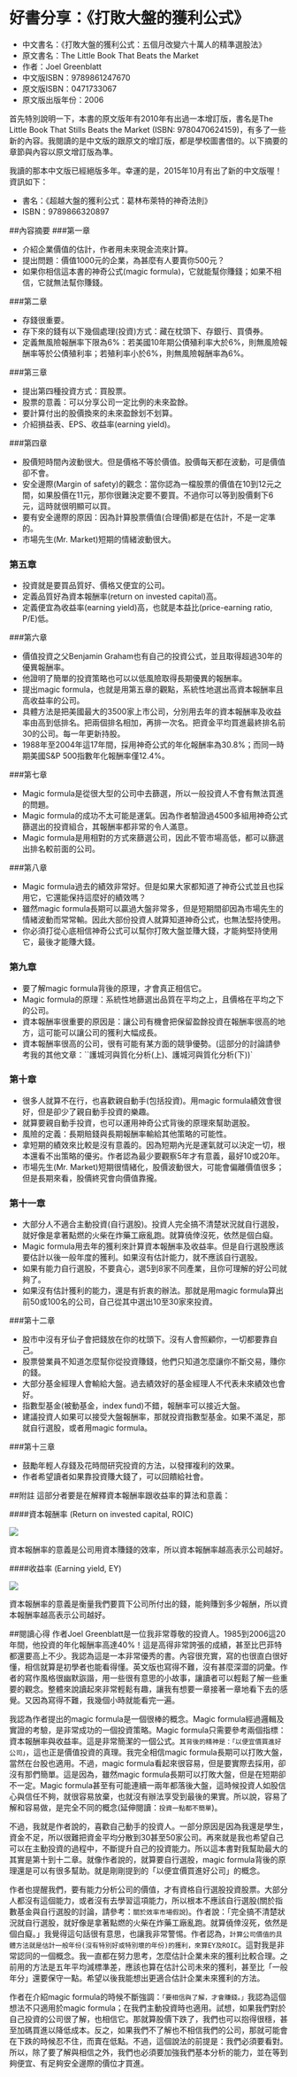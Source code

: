 # 好書分享：《打敗大盤的獲利公式》


- 中文書名：《打敗大盤的獲利公式：五個月改變六十萬人的精準選股法》
- 原文書名：The Little Book That Beats the Market
- 作者：Joel Greenblatt
- 中文版ISBN：9789861247670
- 原文版ISBN：0471733067
- 原文版出版年份：2006

首先特別說明一下，本書的原文版年有2010年有出過一本增訂版，書名是The Little Book That Stills Beats the Market (ISBN: 9780470624159)，有多了一些新的內容。我閱讀的是中文版的跟原文的增訂版，都是學校圖書借的。以下摘要的章節與內容以原文增訂版為準。

我讀的那本中文版已經絕版多年。幸運的是，2015年10月有出了新的中文版喔！資訊如下：

- 書名：《超越大盤的獲利公式：葛林布萊特的神奇法則》
- ISBN：9789866320897

##內容摘要
###第一章
- 介紹企業價值的估計，作者用未來現金流來計算。
- 提出問題：價值1000元的企業，為甚麼有人要賣你500元？
- 如果你相信這本書的神奇公式(magic formula)，它就能幫你賺錢；如果不相信，它就無法幫你賺錢。

###第二章
- 存錢很重要。
- 存下來的錢有以下幾個處理(投資)方式：藏在枕頭下、存銀行、買債券。
- 定義無風險報酬率下限為6%：若美國10年期公債殖利率大於6%，則無風險報酬率等於公債殖利率；若殖利率小於6%，則無風險報酬率為6%。

###第三章
- 提出第四種投資方式：買股票。
- 股票的意義：可以分享公司一定比例的未來盈餘。
- 要計算付出的股價換來的未來盈餘划不划算。
- 介紹損益表、EPS、收益率(earning yield)。

###第四章
- 股價短時間內波動很大。但是價格不等於價值。股價每天都在波動，可是價值卻不會。
- 安全邊際(Margin of safety)的觀念：當你認為一檔股票的價值在10到12元之間，如果股價在11元，那你很難決定要不要買。不過你可以等到股價剩下6元，這時就很明顯可以買。
- 要有安全邊際的原因：因為計算股票價值(合理價)都是在估計，不是一定準的。
- 市場先生(Mr. Market)短期的情緒波動很大。

### 第五章
- 投資就是要買品質好、價格又便宜的公司。
- 定義品質好為資本報酬率(return on invested capital)高。
- 定義便宜為收益率(earning yield)高，也就是本益比(price-earning ratio, P/E)低。

###第六章
- 價值投資之父Benjamin Graham也有自己的投資公式，並且取得超過30年的優異報酬率。
- 他證明了簡單的投資策略也可以以低風險取得長期優異的報酬率。
- 提出magic formula，也就是用第五章的觀點，系統性地選出高資本報酬率且高收益率的公司。
- 具體方法是把美國最大的3500家上市公司，分別用去年的資本報酬率及收益率由高到低排名。把兩個排名相加，再排一次名。把資金平均買進最終排名前30的公司。每一年更新持股。
- 1988年至2004年這17年間，採用神奇公式的年化報酬率為30.8%；而同一時期美國S&P 500指數年化報酬率僅12.4%。

###第七章
- Magic formula是從很大型的公司中去篩選，所以一般投資人不會有無法買進的問題。
- Magic formula的成功不太可能是運氣。因為作者驗證過4500多組用神奇公式篩選出的投資組合，其報酬率都非常的令人滿意。
- Magic formula是用相對的方式來篩選公司，因此不管市場高低，都可以篩選出排名較前面的公司。

###第八章
- Magic formula過去的績效非常好。但是如果大家都知道了神奇公式並且也採用它，它還能保持這麼好的績效嗎？
- 雖然magic formula長期可以贏過大盤非常多，但是短期間卻因為市場先生的情緒波動而常常輸。因此大部份投資人就算知道神奇公式，也無法堅持使用。
- 你必須打從心底相信神奇公式可以幫你打敗大盤並賺大錢，才能夠堅持使用它，最後才能賺大錢。

### 第九章
- 要了解magic formula背後的原理，才會真正相信它。
- Magic formula的原理：系統性地篩選出品質在平均之上，且價格在平均之下的公司。
- 資本報酬率很重要的原因是：讓公司有機會把保留盈餘投資在報酬率很高的地方，這可能可以讓公司的獲利大幅成長。
- 資本報酬率很高的公司，很有可能有某方面的競爭優勢。(這部分的討論請參考我的其他文章：``護城河與質化分析(上)、護城河與質化分析(下))`

### 第十章
- 很多人就算不在行，也喜歡親自動手(包括投資)。用magic formula績效會很好，但是卻少了親自動手投資的樂趣。
- 就算要親自動手投資，也可以運用神奇公式背後的原理來幫助選股。
- 風險的定義：長期賠錢與長期報酬率輸給其他策略的可能性。
- 拿短期的績效來比較是沒有意義的。因為短期內光是運氣就可以決定一切，根本還看不出策略的優劣。作者認為最少要觀察5年才有意義，最好10或20年。
- 市場先生(Mr. Market)短期很情緒化，股價波動很大，可能會偏離價值很多；但是長期來看，股價終究會向價值靠攏。

### 第十一章
- 大部分人不適合主動投資(自行選股)。投資人完全搞不清楚狀況就自行選股，就好像是拿著點燃的火柴在炸藥工廠亂跑。就算僥倖沒死，依然是個白癡。
- Magic formula用去年的獲利來計算資本報酬率及收益率。但是自行選股應該要估計以後一般年度的獲利。如果沒有估計能力，就不應該自行選股。
- 如果有能力自行選股，不要貪心，選5到8家不同產業，且你可理解的好公司就夠了。
- 如果沒有估計獲利的能力，還是有折衷的辦法。那就是用magic formula算出前50或100名的公司，自己從其中選出10至30家來投資。

###第十二章
- 股市中沒有牙仙子會把錢放在你的枕頭下。沒有人會照顧你，一切都要靠自己。
- 股票營業員不知道怎麼幫你從投資賺錢，他們只知道怎麼讓你不斷交易，賺你的錢。
- 大部分基金經理人會輸給大盤。過去績效好的基金經理人不代表未來績效也會好。
- 指數型基金(被動基金，index fund)不錯，報酬率可以接近大盤。
- 建議投資人如果可以接受大盤報酬率，那就投資指數型基金。如果不滿足，那就自行選股，或者用magic formula。

###第十三章
- 鼓勵年輕人存錢及花時間研究投資的方法，以發揮複利的效果。
- 作者希望讀者如果靠投資賺大錢了，可以回饋給社會。


##附註
這部分者要是在解釋資本報酬率跟收益率的算法和意義：

####資本報酬率 (Return on invested capital, ROIC)


![](images/roic.png)


資本報酬率的意義是公司用資本賺錢的效率，所以資本報酬率越高表示公司越好。

####收益率 (Earning yield, EY)


![](images/ey.png)

資本報酬率的意義是衡量我們要買下公司所付出的錢，能夠賺到多少報酬，所以資本報酬率越高表示公司越好。

##閱讀心得
作者Joel Greenblatt是一位我非常尊敬的投資人。1985到2006這20年間，他投資的年化報酬率高達40%！這是高得非常誇張的成績，甚至比巴菲特都還要高上不少。我認為這是一本非常優秀的書。內容很充實，寫的也很直白很好懂，相信就算是初學者也能看得懂。英文版也寫得不難，沒有甚麼深澀的詞彙。作者的寫作風格很幽默詼諧，用一些很有意思的小故事，讓讀者可以輕鬆了解一些重要的觀念。整體來說讀起來非常輕鬆有趣，讓我有想要一章接著一章地看下去的感覺。又因為寫得不難，我幾個小時就能看完一遍。

我認為作者提出的magic formula是一個很棒的概念。Magic formula經過邏輯及實證的考驗，是非常成功的一個投資策略。Magic formula只需要參考兩個指標：資本報酬率與收益率。這是非常簡潔的一個公式。`其背後的精神是：「以便宜價買進好公司」`，這也正是價值投資的真理。我完全相信magic formula長期可以打敗大盤，當然在台股也適用。不過，magic formula看起來很容易，但是要實際去採用，卻沒有那們簡單。這是因為，雖然magic formula長期可以打敗大盤，但是在短期卻不一定。Magic formula甚至有可能連續一兩年都落後大盤，這時候投資人如股信心與信任不夠，就很容易放棄，也就沒有辦法享受到最後的果實。所以說，容易了解和容易做，是完全不同的概念(延伸閱讀：`投資一點都不簡單`)。

不過，我就是作者說的，喜歡自己動手的投資人。一部分原因是因為我還是學生，資金不足，所以很難把資金平均分散到30甚至50家公司。再來就是我也希望自己可以在主動投資的過程中，不斷提升自己的投資能力。所以這本書對我幫助最大的其實是第十到十二章。就像作者說的，就算要自行選股，magic formula背後的原理還是可以有很多幫助。就是剛剛提到的「以便宜價買進好公司」的概念。

作者也提醒我們，要有能力分析公司的價值，才有資格自行選股投資股票。大部分人都沒有這個能力，或者沒有去學習這項能力，所以根本不應該自行選股(關於指數基金與自行選股的討論，請參考：`關於效率市場假說`)。作者說：「完全搞不清楚狀況就自行選股，就好像是拿著點燃的火柴在炸藥工廠亂跑。就算僥倖沒死，依然是個白癡。」我覺得這句話很有意思，也讓我非常警惕。作者認為，`計算公司價值的具體方法就是估計一般年份(沒有特別好或特別壞的年份)的獲利，來算EY及ROIC`。這對我是非常認同的一個概念。我一直都在努力思考，怎麼估計企業未來的獲利比較合理。之前用的方法是五年平均減標準差，應該也算在估計公司未來的獲利，甚至比「一般年分」還要保守一點。希望以後我能想出更適合估計企業未來獲利的方法。

作者在介紹magic formula的時候不斷強調：`「要相信與了解，才會賺錢。」`我認為這個想法不只適用於magic formula；在我們主動投資時也適用。試想，如果我們對於自己投資的公司很了解，也相信它。那就算股價下跌了，我們也可以抱得很穩，甚至加碼買進以降低成本。反之，如果我們不了解也不相信我們的公司，那就可能會在下跌的時候忍不住，而賣在低點。不過，這個說法的前提是：我們必須要看對。所以，除了要了解與相信之外，我們也必須要加強我們基本分析的能力，並在等到夠便宜、有足夠安全邊際的價位才買進。

